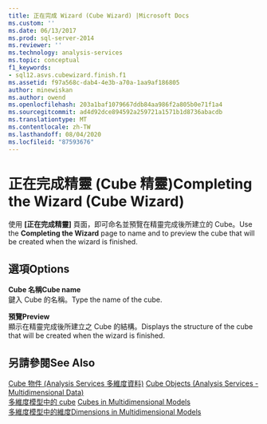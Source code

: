 ```yaml
---
title: 正在完成 Wizard (Cube Wizard) |Microsoft Docs
ms.custom: ''
ms.date: 06/13/2017
ms.prod: sql-server-2014
ms.reviewer: ''
ms.technology: analysis-services
ms.topic: conceptual
f1_keywords:
- sql12.asvs.cubewizard.finish.f1
ms.assetid: f97a568c-dab4-4e3b-a70a-1aa9af186805
author: minewiskan
ms.author: owend
ms.openlocfilehash: 203a1baf1079667ddb84aa986f2a805b0e71f1a4
ms.sourcegitcommit: ad4d92dce894592a259721a1571b1d8736abacdb
ms.translationtype: MT
ms.contentlocale: zh-TW
ms.lasthandoff: 08/04/2020
ms.locfileid: "87593676"
---
```

# <a name="completing-the-wizard-cube-wizard"></a><span data-ttu-id="f5c9e-102">正在完成精靈 (Cube 精靈)</span><span class="sxs-lookup"><span data-stu-id="f5c9e-102">Completing the Wizard (Cube Wizard)</span></span>
  <span data-ttu-id="f5c9e-103">使用 **[正在完成精靈]** 頁面，即可命名並預覽在精靈完成後所建立的 Cube。</span><span class="sxs-lookup"><span data-stu-id="f5c9e-103">Use the **Completing the Wizard** page to name and to preview the cube that will be created when the wizard is finished.</span></span>  
  
## <a name="options"></a><span data-ttu-id="f5c9e-104">選項</span><span class="sxs-lookup"><span data-stu-id="f5c9e-104">Options</span></span>  
 <span data-ttu-id="f5c9e-105">**Cube 名稱**</span><span class="sxs-lookup"><span data-stu-id="f5c9e-105">**Cube name**</span></span>  
 <span data-ttu-id="f5c9e-106">鍵入 Cube 的名稱。</span><span class="sxs-lookup"><span data-stu-id="f5c9e-106">Type the name of the cube.</span></span>  
  
 <span data-ttu-id="f5c9e-107">**預覽**</span><span class="sxs-lookup"><span data-stu-id="f5c9e-107">**Preview**</span></span>  
 <span data-ttu-id="f5c9e-108">顯示在精靈完成後所建立之 Cube 的結構。</span><span class="sxs-lookup"><span data-stu-id="f5c9e-108">Displays the structure of the cube that will be created when the wizard is finished.</span></span>  
  
## <a name="see-also"></a><span data-ttu-id="f5c9e-109">另請參閱</span><span class="sxs-lookup"><span data-stu-id="f5c9e-109">See Also</span></span>  
 <span data-ttu-id="f5c9e-110">[Cube 物件 &#40;Analysis Services 多維度資料&#41;](multidimensional-models-olap-logical-cube-objects/cube-objects-analysis-services-multidimensional-data.md) </span><span class="sxs-lookup"><span data-stu-id="f5c9e-110">[Cube Objects &#40;Analysis Services - Multidimensional Data&#41;](multidimensional-models-olap-logical-cube-objects/cube-objects-analysis-services-multidimensional-data.md) </span></span>  
 <span data-ttu-id="f5c9e-111">[多維度模型中的 cube](multidimensional-models/cubes-in-multidimensional-models.md) </span><span class="sxs-lookup"><span data-stu-id="f5c9e-111">[Cubes in Multidimensional Models](multidimensional-models/cubes-in-multidimensional-models.md) </span></span>  
 [<span data-ttu-id="f5c9e-112">多維度模型中的維度</span><span class="sxs-lookup"><span data-stu-id="f5c9e-112">Dimensions in Multidimensional Models</span></span>](multidimensional-models/dimensions-in-multidimensional-models.md)  
  
  
